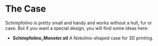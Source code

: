 # The Case

Schimpfolino is pretty small and handy and works without a hull, fur or case. But if you want a special design, you will find some ideas here:

* **Schimpfolino_Monster.stl** A Nokolino-shaped case for 3D printing.
